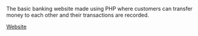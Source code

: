 
The basic banking website made using PHP where customers can transfer money to each other and their transactions are recorded.

[Website](https://panel-8080.000webhostapp.com/index.php)


